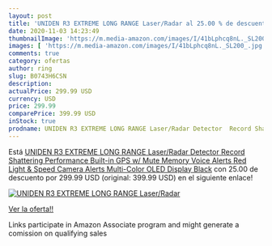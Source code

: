 ```yaml
---
layout: post
title: 'UNIDEN R3 EXTREME LONG RANGE Laser/Radar al 25.00 % de descuento'
date: 2020-11-03 14:23:49
thumbnailImage: 'https://m.media-amazon.com/images/I/41bLphcq8nL._SL200_.jpg'
images: [ 'https://m.media-amazon.com/images/I/41bLphcq8nL._SL200_.jpg' ]
comments: true
category: ofertas
author: ring
slug: B0743H6CSN
description:
actualPrice: 299.99 USD
currency: USD
price: 299.99
comparePrice: 399.99 USD
inStock: true
prodname: UNIDEN R3 EXTREME LONG RANGE Laser/Radar Detector  Record Shattering Performance  Built-in GPS w/ Mute Memory  Voice Alerts  Red Light & Speed Camera Alerts  Multi-Color OLED Display Black
---
```


Está [UNIDEN R3 EXTREME LONG RANGE Laser/Radar Detector  Record Shattering Performance  Built-in GPS w/ Mute Memory  Voice Alerts  Red Light & Speed Camera Alerts  Multi-Color OLED Display Black](https://www.amazon.com/dp/B0743H6CSN/?tag=tolees-20) con 25.00 de descuento por 299.99 USD (original: 399.99 USD) en el siguiente enlace!

[![UNIDEN R3 EXTREME LONG RANGE Laser/Radar](https://m.media-amazon.com/images/I/41bLphcq8nL._SL200_.jpg)](https://www.amazon.com/dp/B0743H6CSN/?tag=tolees-20)

[Ver la oferta!!](https://www.amazon.com/dp/B0743H6CSN/?tag=tolees-20)

Links participate in Amazon Associate program and might generate a comission on qualifying sales


